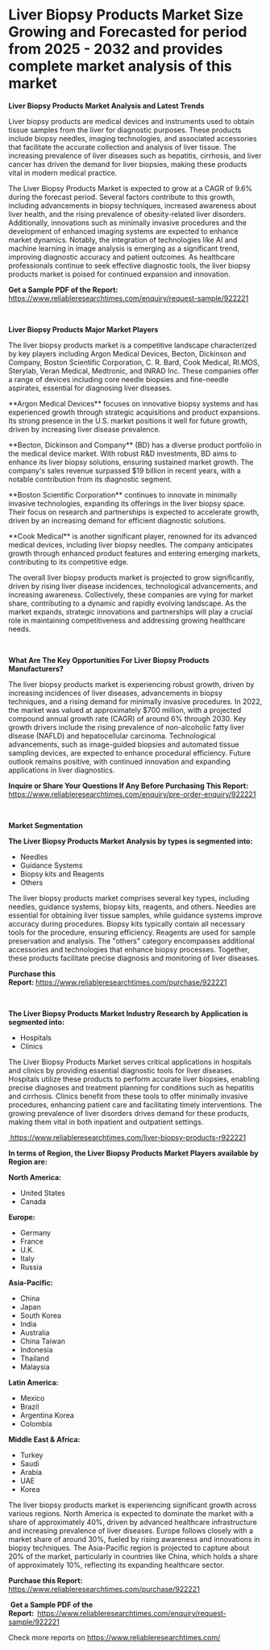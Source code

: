 <p><h1>Liver Biopsy Products Market Size Growing and Forecasted for period from 2025 - 2032 and provides complete market analysis of this market</h1></p><p><strong>Liver Biopsy Products Market Analysis and Latest Trends</strong></p>
<p><p>Liver biopsy products are medical devices and instruments used to obtain tissue samples from the liver for diagnostic purposes. These products include biopsy needles, imaging technologies, and associated accessories that facilitate the accurate collection and analysis of liver tissue. The increasing prevalence of liver diseases such as hepatitis, cirrhosis, and liver cancer has driven the demand for liver biopsies, making these products vital in modern medical practice.</p><p>The Liver Biopsy Products Market is expected to grow at a CAGR of 9.6% during the forecast period. Several factors contribute to this growth, including advancements in biopsy techniques, increased awareness about liver health, and the rising prevalence of obesity-related liver disorders. Additionally, innovations such as minimally invasive procedures and the development of enhanced imaging systems are expected to enhance market dynamics. Notably, the integration of technologies like AI and machine learning in image analysis is emerging as a significant trend, improving diagnostic accuracy and patient outcomes. As healthcare professionals continue to seek effective diagnostic tools, the liver biopsy products market is poised for continued expansion and innovation.</p></p>
<p><strong>Get a Sample PDF of the Report:&nbsp;</strong> <a href="https://www.reliableresearchtimes.com/enquiry/request-sample/922221?utm_campaign=3168&utm_medium=2&utm_source=Github&utm_content=ia&utm_term=04032025&utm_id=liver-biopsy-products">https://www.reliableresearchtimes.com/enquiry/request-sample/922221</a></p>
<p>&nbsp;</p>
<p><strong>Liver Biopsy Products Major Market Players</strong></p>
<p><p>The liver biopsy products market is a competitive landscape characterized by key players including Argon Medical Devices, Becton, Dickinson and Company, Boston Scientific Corporation, C. R. Bard, Cook Medical, RI.MOS, Sterylab, Veran Medical, Medtronic, and INRAD Inc. These companies offer a range of devices including core needle biopsies and fine-needle aspirates, essential for diagnosing liver diseases.</p><p>**Argon Medical Devices** focuses on innovative biopsy systems and has experienced growth through strategic acquisitions and product expansions. Its strong presence in the U.S. market positions it well for future growth, driven by increasing liver disease prevalence.</p><p>**Becton, Dickinson and Company** (BD) has a diverse product portfolio in the medical device market. With robust R&D investments, BD aims to enhance its liver biopsy solutions, ensuring sustained market growth. The company's sales revenue surpassed $19 billion in recent years, with a notable contribution from its diagnostic segment.</p><p>**Boston Scientific Corporation** continues to innovate in minimally invasive technologies, expanding its offerings in the liver biopsy space. Their focus on research and partnerships is expected to accelerate growth, driven by an increasing demand for efficient diagnostic solutions.</p><p>**Cook Medical** is another significant player, renowned for its advanced medical devices, including liver biopsy needles. The company anticipates growth through enhanced product features and entering emerging markets, contributing to its competitive edge.</p><p>The overall liver biopsy products market is projected to grow significantly, driven by rising liver disease incidences, technological advancements, and increasing awareness. Collectively, these companies are vying for market share, contributing to a dynamic and rapidly evolving landscape. As the market expands, strategic innovations and partnerships will play a crucial role in maintaining competitiveness and addressing growing healthcare needs.</p></p>
<p>&nbsp;</p>
<p><strong>What Are The Key Opportunities For Liver Biopsy Products Manufacturers?</strong></p>
<p><p>The liver biopsy products market is experiencing robust growth, driven by increasing incidences of liver diseases, advancements in biopsy techniques, and a rising demand for minimally invasive procedures. In 2022, the market was valued at approximately $700 million, with a projected compound annual growth rate (CAGR) of around 6% through 2030. Key growth drivers include the rising prevalence of non-alcoholic fatty liver disease (NAFLD) and hepatocellular carcinoma. Technological advancements, such as image-guided biopsies and automated tissue sampling devices, are expected to enhance procedural efficiency. Future outlook remains positive, with continued innovation and expanding applications in liver diagnostics.</p></p>
<p><strong>Inquire or Share Your Questions If Any Before Purchasing This Report:</strong> <a href="https://www.reliableresearchtimes.com/enquiry/pre-order-enquiry/922221?utm_campaign=3168&utm_medium=2&utm_source=Github&utm_content=ia&utm_term=04032025&utm_id=liver-biopsy-products">https://www.reliableresearchtimes.com/enquiry/pre-order-enquiry/922221</a></p>
<p>&nbsp;</p>
<p><strong>Market Segmentation</strong></p>
<p><strong>The Liver Biopsy Products Market Analysis by types is segmented into:</strong></p>
<p><ul><li>Needles</li><li>Guidance Systems</li><li>Biopsy kits and Reagents</li><li>Others</li></ul></p>
<p><p>The liver biopsy products market comprises several key types, including needles, guidance systems, biopsy kits, reagents, and others. Needles are essential for obtaining liver tissue samples, while guidance systems improve accuracy during procedures. Biopsy kits typically contain all necessary tools for the procedure, ensuring efficiency. Reagents are used for sample preservation and analysis. The "others" category encompasses additional accessories and technologies that enhance biopsy processes. Together, these products facilitate precise diagnosis and monitoring of liver diseases.</p></p>
<p><strong>Purchase this Report:&nbsp;</strong><a href="https://www.reliableresearchtimes.com/purchase/922221?utm_campaign=3168&utm_medium=2&utm_source=Github&utm_content=ia&utm_term=04032025&utm_id=liver-biopsy-products">https://www.reliableresearchtimes.com/purchase/922221</a></p>
<p>&nbsp;</p>
<p><strong>The Liver Biopsy Products Market Industry Research by Application is segmented into:</strong></p>
<p><ul><li>Hospitals</li><li>Clinics</li></ul></p>
<p><p>The Liver Biopsy Products Market serves critical applications in hospitals and clinics by providing essential diagnostic tools for liver diseases. Hospitals utilize these products to perform accurate liver biopsies, enabling precise diagnoses and treatment planning for conditions such as hepatitis and cirrhosis. Clinics benefit from these tools to offer minimally invasive procedures, enhancing patient care and facilitating timely interventions. The growing prevalence of liver disorders drives demand for these products, making them vital in both inpatient and outpatient settings.</p></p>
<p><a href="https://www.reliableresearchtimes.com/liver-biopsy-products-r922221?utm_campaign=3168&utm_medium=2&utm_source=Github&utm_content=ia&utm_term=04032025&utm_id=liver-biopsy-products">&nbsp;https://www.reliableresearchtimes.com/liver-biopsy-products-r922221</a></p>
<p><strong>In terms of Region, the Liver Biopsy Products Market Players available by Region are:</strong></p>
<p>
    <p> <strong> North America: </strong>
        <ul>
            <li>United States</li>
            <li>Canada</li>
        </ul>
        </p> 
    <p> <strong> Europe: </strong>
        <ul>
            <li>Germany</li>
            <li>France</li>
            <li>U.K.</li>
            <li>Italy</li>
            <li>Russia</li>
        </ul>
        </p> 
    <p> <strong> Asia-Pacific: </strong>
        <ul>
            <li>China</li>
            <li>Japan</li>
            <li>South Korea</li>
            <li>India</li>
            <li>Australia</li>
            <li>China Taiwan</li>
            <li>Indonesia</li>
            <li>Thailand</li>
            <li>Malaysia</li>
        </ul>
        </p> 
    <p> <strong> Latin America: </strong>
        <ul>
            <li>Mexico</li>
            <li>Brazil</li>
            <li>Argentina Korea</li>
            <li>Colombia</li>
        </ul>
        </p> 
    <p> <strong> Middle East & Africa: </strong>
        <ul>
            <li>Turkey</li>
            <li>Saudi</li>
            <li>Arabia</li>
            <li>UAE</li>
            <li>Korea</li>
        </ul>
    </p>
    </p>
<p><p>The liver biopsy products market is experiencing significant growth across various regions. North America is expected to dominate the market with a share of approximately 40%, driven by advanced healthcare infrastructure and increasing prevalence of liver diseases. Europe follows closely with a market share of around 30%, fueled by rising awareness and innovations in biopsy techniques. The Asia-Pacific region is projected to capture about 20% of the market, particularly in countries like China, which holds a share of approximately 10%, reflecting its expanding healthcare sector.</p></p>
<p><strong>Purchase this Report: </strong><a href="https://www.reliableresearchtimes.com/purchase/922221?utm_campaign=3168&utm_medium=2&utm_source=Github&utm_content=ia&utm_term=04032025&utm_id=liver-biopsy-products">https://www.reliableresearchtimes.com/purchase/922221</a></p>
<p>&nbsp;<strong>Get a Sample PDF of the Report:&nbsp;&nbsp;</strong><a href="https://www.reliableresearchtimes.com/enquiry/request-sample/922221?utm_campaign=3168&utm_medium=2&utm_source=Github&utm_content=ia&utm_term=04032025&utm_id=liver-biopsy-products">https://www.reliableresearchtimes.com/enquiry/request-sample/922221</a></p>
<p><strong></strong></p>
<p>Check more reports on <a href="https://www.reliableresearchtimes.com/?utm_campaign=3168&utm_medium=2&utm_source=Github&utm_content=ia&utm_term=04032025&utm_id=liver-biopsy-products">https://www.reliableresearchtimes.com/</a></p>
